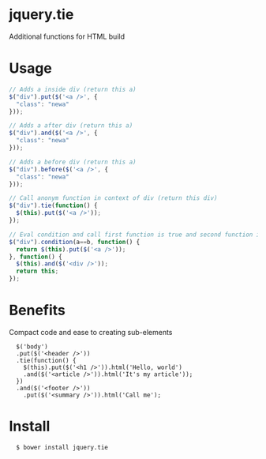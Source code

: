 jquery.tie
==========

Additional functions for HTML build

# Usage
```javascript
// Adds a inside div (return this a)
$("div").put($('<a />', {
  "class": "newa"
}));

// Adds a after div (return this a)
$("div").and($('<a />', {
  "class": "newa"
}));

// Adds a before div (return this a)
$("div").before($('<a />', {
  "class": "newa"
}));

// Call anonym function in context of div (return this div)
$("div").tie(function() {
  $(this).put($('<a />'));
});

// Eval condition and call first function is true and second function if false (return functions result)
$("div").condition(a==b, function() {
  return $(this).put($('<a />'));
}, function() {
  $(this).and($('<div />'));
  return this;
});

```

# Benefits
Compact code and ease to creating sub-elements
```javscript
  $('body')
  .put($('<header />'))
  .tie(function() {
    $(this).put($('<h1 />')).html('Hello, world')
    .and($('<article />')).html('It's my article'));
  })
  .and($('<footer />'))
    .put($('<summary />')).html('Call me');
```

# Install
```bower
  $ bower install jquery.tie
```
